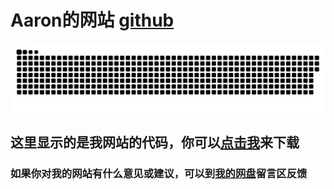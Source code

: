 # Aaron的网站 [github](https://xkk1.github.io/)
<p align="center">
 <img width="1000" src="github-snake.svg" alt="snake"/>
</p>

## 这里显示的是我网站的代码，你可以[点击我](https://github.com/Aaron888hacker/Aaron888hacker.github.io/archive/master.zip)来下载

### 如果你对我的网站有什么意见或建议，可以到[我的网盘](http://Aaron888hacker.ys168.com/)留言区反馈

